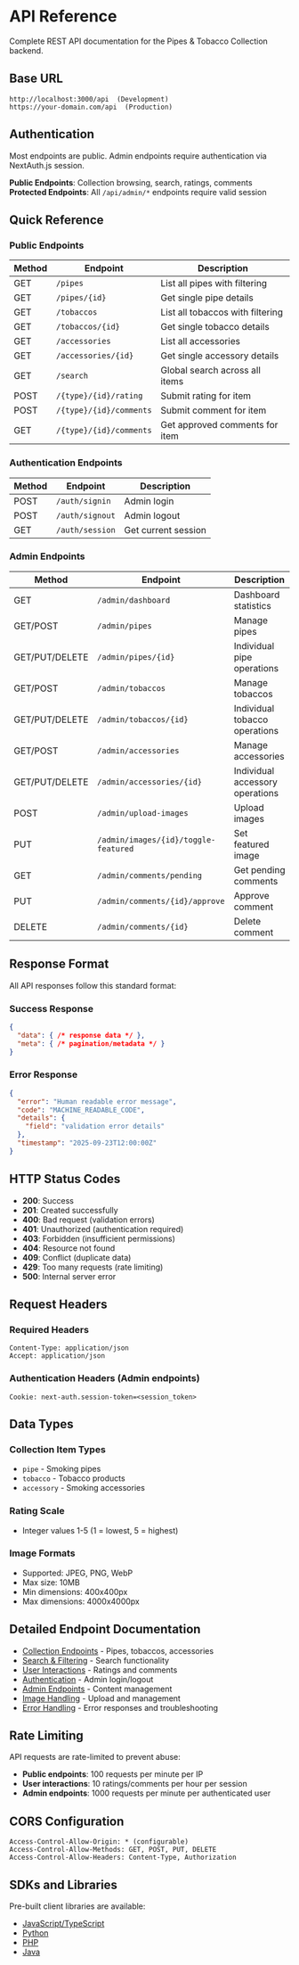 # API Reference

Complete REST API documentation for the Pipes & Tobacco Collection backend.

## Base URL

```
http://localhost:3000/api  (Development)
https://your-domain.com/api  (Production)
```

## Authentication

Most endpoints are public. Admin endpoints require authentication via NextAuth.js session.

**Public Endpoints**: Collection browsing, search, ratings, comments
**Protected Endpoints**: All `/api/admin/*` endpoints require valid session

## Quick Reference

### Public Endpoints

| Method | Endpoint | Description |
|--------|----------|-------------|
| GET | `/pipes` | List all pipes with filtering |
| GET | `/pipes/{id}` | Get single pipe details |
| GET | `/tobaccos` | List all tobaccos with filtering |
| GET | `/tobaccos/{id}` | Get single tobacco details |
| GET | `/accessories` | List all accessories |
| GET | `/accessories/{id}` | Get single accessory details |
| GET | `/search` | Global search across all items |
| POST | `/{type}/{id}/rating` | Submit rating for item |
| POST | `/{type}/{id}/comments` | Submit comment for item |
| GET | `/{type}/{id}/comments` | Get approved comments for item |

### Authentication Endpoints

| Method | Endpoint | Description |
|--------|----------|-------------|
| POST | `/auth/signin` | Admin login |
| POST | `/auth/signout` | Admin logout |
| GET | `/auth/session` | Get current session |

### Admin Endpoints

| Method | Endpoint | Description |
|--------|----------|-------------|
| GET | `/admin/dashboard` | Dashboard statistics |
| GET/POST | `/admin/pipes` | Manage pipes |
| GET/PUT/DELETE | `/admin/pipes/{id}` | Individual pipe operations |
| GET/POST | `/admin/tobaccos` | Manage tobaccos |
| GET/PUT/DELETE | `/admin/tobaccos/{id}` | Individual tobacco operations |
| GET/POST | `/admin/accessories` | Manage accessories |
| GET/PUT/DELETE | `/admin/accessories/{id}` | Individual accessory operations |
| POST | `/admin/upload-images` | Upload images |
| PUT | `/admin/images/{id}/toggle-featured` | Set featured image |
| GET | `/admin/comments/pending` | Get pending comments |
| PUT | `/admin/comments/{id}/approve` | Approve comment |
| DELETE | `/admin/comments/{id}` | Delete comment |

## Response Format

All API responses follow this standard format:

### Success Response
```json
{
  "data": { /* response data */ },
  "meta": { /* pagination/metadata */ }
}
```

### Error Response  
```json
{
  "error": "Human readable error message",
  "code": "MACHINE_READABLE_CODE", 
  "details": {
    "field": "validation error details"
  },
  "timestamp": "2025-09-23T12:00:00Z"
}
```

## HTTP Status Codes

- **200**: Success
- **201**: Created successfully  
- **400**: Bad request (validation errors)
- **401**: Unauthorized (authentication required)
- **403**: Forbidden (insufficient permissions)
- **404**: Resource not found
- **409**: Conflict (duplicate data)
- **429**: Too many requests (rate limiting)
- **500**: Internal server error

## Request Headers

### Required Headers
```
Content-Type: application/json
Accept: application/json
```

### Authentication Headers (Admin endpoints)
```
Cookie: next-auth.session-token=<session_token>
```

## Data Types

### Collection Item Types
- `pipe` - Smoking pipes
- `tobacco` - Tobacco products  
- `accessory` - Smoking accessories

### Rating Scale
- Integer values 1-5 (1 = lowest, 5 = highest)

### Image Formats
- Supported: JPEG, PNG, WebP
- Max size: 10MB
- Min dimensions: 400x400px
- Max dimensions: 4000x4000px

## Detailed Endpoint Documentation

- [Collection Endpoints](./collections.md) - Pipes, tobaccos, accessories
- [Search & Filtering](./search.md) - Search functionality
- [User Interactions](./interactions.md) - Ratings and comments  
- [Authentication](./authentication.md) - Admin login/logout
- [Admin Endpoints](./admin.md) - Content management
- [Image Handling](./images.md) - Upload and management
- [Error Handling](./errors.md) - Error responses and troubleshooting

## Rate Limiting

API requests are rate-limited to prevent abuse:

- **Public endpoints**: 100 requests per minute per IP
- **User interactions**: 10 ratings/comments per hour per session
- **Admin endpoints**: 1000 requests per minute per authenticated user

## CORS Configuration

```
Access-Control-Allow-Origin: * (configurable)
Access-Control-Allow-Methods: GET, POST, PUT, DELETE
Access-Control-Allow-Headers: Content-Type, Authorization
```

## SDKs and Libraries

Pre-built client libraries are available:
- [JavaScript/TypeScript](../examples/clients/javascript.md)
- [Python](../examples/clients/python.md)
- [PHP](../examples/clients/php.md)
- [Java](../examples/clients/java.md)